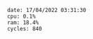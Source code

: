 

                date: 17/04/2022 03:31:30
                cpu: 0.1%
                ram: 18.4%
                cycles: 840

                         